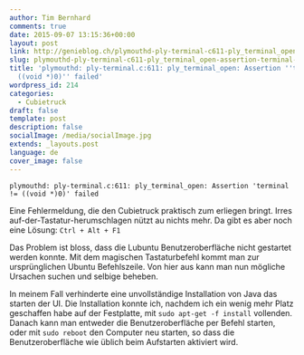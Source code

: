 ```yaml
---
author: Tim Bernhard
comments: true
date: 2015-09-07 13:15:36+00:00
layout: post
link: http://genieblog.ch/plymouthd-ply-terminal-c611-ply_terminal_open-assertion-terminal-void-0-failed/
slug: plymouthd-ply-terminal-c611-ply_terminal_open-assertion-terminal-void-0-failed
title: 'plymouthd: ply-terminal.c:611: ply_terminal_open: Assertion ''terminal !=
  ((void *)0)'' failed'
wordpress_id: 214
categories:
  - Cubietruck
draft: false
template: post
description: false
socialImage: /media/socialImage.jpg
extends: _layouts.post
language: de
cover_image: false
---
```


`plymouthd: ply-terminal.c:611: ply_terminal_open: Assertion 'terminal != ((void *)0)' failed`

Eine Fehlermeldung, die den Cubietruck praktisch zum erliegen bringt. Irres auf-der-Tastatur-herumschlagen nützt au nichts mehr. Da gibt es aber noch eine Lösung: `Ctrl + Alt + F1`

Das Problem ist bloss, dass die Lubuntu Benutzeroberfläche nicht gestartet werden konnte. Mit dem magischen Tastaturbefehl kommt man zur ursprünglichen Ubuntu Befehlszeile. Von hier aus kann man nun mögliche Ursachen suchen und selbige beheben.

In meinem Fall verhinderte eine unvollständige Installation von Java das starten der UI. Die Installation konnte ich, nachdem ich ein wenig mehr Platz geschaffen habe auf der Festplatte, mit `sudo apt-get -f install` vollenden. Danach kann man entweder die Benutzeroberfläche per Befehl starten, oder mit `sudo reboot` den Computer neu starten, so dass die Benutzeroberfläche wie üblich beim Aufstarten aktiviert wird.
